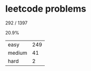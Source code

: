 # leetcode problems

292 / 1397

20.9%

|        |     |
| ------ | --- |
| easy   | 249  |
| medium | 41   |
| hard   | 2   |

